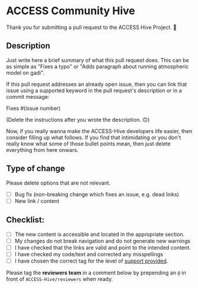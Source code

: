 # ACCESS Community Hive 

Thank you for submitting a pull request to the ACCESS Hive Project. 🎉

## Description

Just write here a brief summary of what this pull request does. This can be as simple as "Fixes a typo" or 
"Adds paragraph about running atmospheric model on gadi". 

If this pull request addresses an already open issue, then you can link that issue using a supported keyword in the pull request's description or in a commit message:

Fixes #(issue number)

(Delete the instructions after you wrote the description. 🙃)


Now, if you really wanna make the ACCESS-Hive developers life easier, then consider filling up what follows.
If you find that intimidating or you don't really know what some of those bullet points mean, then just delete everything from here onwars.

## Type of change

Please delete options that are not relevant.

- [ ] Bug fix (non-breaking change which fixes an issue, e.g. dead links)
- [ ] New link / content

## Checklist:

- [ ] The new content is accessible and located in the appropriate section.
- [ ] My changes do not break navigation and do not generate new warnings
- [ ] I have checked that the links are valid and point to the intended content.
- [ ] I have checked my code/text and corrected any misspellings
- [ ] I have chosen the correct tag for the level of [support provided](https://access-hive.org.au/#support).

Please tag the **reviewers team** in a comment below by prepending an `@` in front of `ACCESS-Hive/reviewers` when ready.
